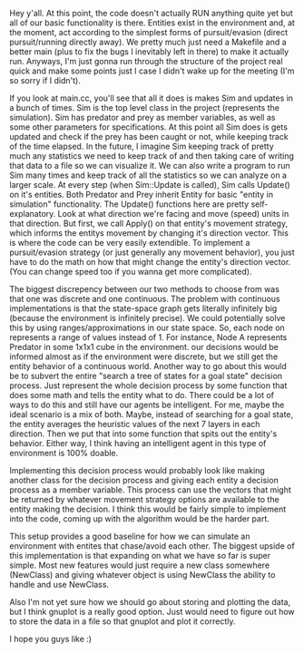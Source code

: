 Hey y'all.
At this point, the code doesn't actually RUN anything quite yet but all of our basic functionality is there. Entities exist in the environment and, at the moment, act according to the simplest forms of pursuit/evasion (direct pursuit/running directly away). We pretty much just need a Makefile and a better main (plus to fix the bugs I inevitably left in there) to make it actually run. Anyways, I'm just gonna run through the structure of the project real quick and make some points just I case I didn't wake up for the meeting (I'm so sorry if I didn't). 

If you look at main.cc, you'll see that all it does is makes Sim and updates in a bunch of times. Sim is the top level class in the project (represents the simulation). Sim has predator and prey as member variables, as well as some other parameters for specifications. At this point all Sim does is gets updated and check if the prey has been caught or not, while keeping track of the time elapsed. In the future, I imagine Sim keeping track of pretty much any statistics we need to keep track of and then taking care of writing that data to a file so we can visualize it. We can also write a program to run Sim many times and keep track of all the statistics so we can analyze on a larger scale. At every step (when Sim::Update is called), Sim calls Update() on it's entities. 
Both Predator and Prey inherit Entity for basic "entity in simulation" functionality. The Update() functions here are pretty self-explanatory. Look at what direction we're facing and move (speed) units in that direction. But first, we call Apply() on that entity's movement strategy, which informs the entitys movement by changing it's direction vector. This is where the code can be very easily extendible. To implement a pursuit/evasion strategy (or just generally any movement behavior), you just have to do the math on how that might change the entity's direction vector. (You can change speed too if you wanna get more complicated). 

The biggest discrepency between our two methods to choose from was that one was discrete and one continuous. The problem with continuous implementations is that the state-space graph gets literally infinitely big (because the environment is infinitely precise). We could potentially solve this by using ranges/approximations in our state space. So, each node on represents a range of values instead of 1. For instance, Node A represents Predator in some 1x1x1 cube in the environment. our decisions would be informed almost as if the environment were discrete, but we still get the entity behavior of a continuous world. Another way to go about this would be to subvert the entire "search a tree of states for a goal state" decision process. Just represent the whole decision process by some function that does some math and tells the entity what to do. There could be a lot of ways to do this and still have our agents be intelligent. For me, maybe the ideal scenario is a mix of both. Maybe, instead of searching for a goal state, the entity averages the heuristic values of the next 7 layers in each direction. Then we put that into some function that spits out the entity's behavior. Either way, I think having an intelligent agent in this type of environment is 100% doable. 

Implementing this decision process would probably look like making another class for the decision process and giving each entity a decision process as a member variable. This process can use the vectors that might be returned by whatever movement strategy options are available to the entity making the decision. I think this would be fairly simple to implement into the code, coming up with the algorithm would be the harder part.

This setup provides a good baseline for how we can simulate an environment with entites that chase/avoid each other. The biggest upside of this implementation is that expanding on what we have so far is super simple. Most new features would just require a new class somewhere (NewClass) and giving whatever object is using NewClass the ability to handle and use NewClass. 

Also I'm not yet sure how we should go about storing and plotting the data, but I think gnuplot is a really good option. Just would need to figure out how to store the data in a file so that gnuplot and plot it correctly.

I hope you guys like :)